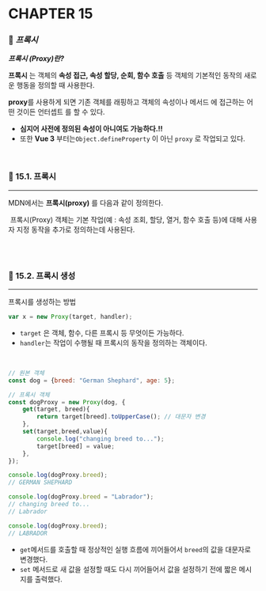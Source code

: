 #  CHAPTER 15

###  :pencil: ***프록시***

***프록시 (Proxy)란?***

**프록시** 는 객체의 **속성 접근, 속성 할당, 순회, 함수 호출** 등 객체의 기본적인 동작의 새로운 행동을 정의할 때 사용한다.

**proxy**를 사용하게 되면 기존 객체를 래핑하고 객체의 속성이나 메서드 에 접근하는 어떤 것이든 언터셉트 를 할 수 있다.

- **심지어 사전에 정의된 속성이 아니여도 가능하다.!!** 
- 또한 **Vue 3** 부터는`Object.defineProperty` 이 아닌 `proxy` 로 작업되고 있다.

<br>

### :page_facing_up: 15.1. 프록시

---

MDN에서는 **프록시(proxy)** 를 다음과 같이 정의한다.

​	프록시(Proxy) 객체는 기본 작업(예 : 속성 조회, 할당, 열거, 함수 호출 등)에 대해 사용자 지정 동작을 추가로 정의하는데 사용된다.

<br>

<br>

### :page_facing_up: 15.2. 프록시 생성

----

프록시를 생성하는 방법

```javascript
var x = new Proxy(target, handler);
```

- `target` 은 객체, 함수, 다른 프록시 등 무엇이든 가능하다.
- `handler`는 작업이 수행될 때 프록시의 동작을 정의하는 객체이다.

<br>

```javascript
// 원본 객체
const dog = {breed: "German Shephard", age: 5};

// 프록시 객체
const dogProxy = new Proxy(dog, {
    get(target, breed){
        return target[breed].toUpperCase();	// 대문자 변경
    },
    set(target,breed,value){
        console.log("changing breed to...");
        target[breed] = value;
    },
});

console.log(dogProxy.breed);
// GERMAN SHEPHARD

console.log(dogProxy.breed = "Labrador");
// changing breed to...
// Labrador

console.log(dogProxy.breed);
// LABRADOR
```

- `get`메서드를 호출할 때 정상적인 실행 흐름에 끼어들어서 `breed`의 값을 대문자로 변경했다.
- `set` 메서드로 새 값을 설정할 때도 다시 끼어들어서 값을 설정하기 전에 짧은 메시지를 출력했다.

<br>

